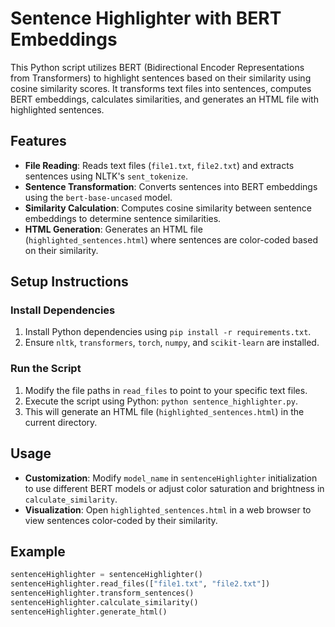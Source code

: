 # Sentence Highlighter with BERT Embeddings

This Python script utilizes BERT (Bidirectional Encoder Representations from Transformers) to highlight sentences based on their similarity using cosine similarity scores. It transforms text files into sentences, computes BERT embeddings, calculates similarities, and generates an HTML file with highlighted sentences.

## Features

- **File Reading**: Reads text files (`file1.txt`, `file2.txt`) and extracts sentences using NLTK's `sent_tokenize`.
- **Sentence Transformation**: Converts sentences into BERT embeddings using the `bert-base-uncased` model.
- **Similarity Calculation**: Computes cosine similarity between sentence embeddings to determine sentence similarities.
- **HTML Generation**: Generates an HTML file (`highlighted_sentences.html`) where sentences are color-coded based on their similarity.

## Setup Instructions

### Install Dependencies

1. Install Python dependencies using `pip install -r requirements.txt`.
2. Ensure `nltk`, `transformers`, `torch`, `numpy`, and `scikit-learn` are installed.

### Run the Script

1. Modify the file paths in `read_files` to point to your specific text files.
2. Execute the script using Python: `python sentence_highlighter.py`.
3. This will generate an HTML file (`highlighted_sentences.html`) in the current directory.

## Usage

- **Customization**: Modify `model_name` in `sentenceHighlighter` initialization to use different BERT models or adjust color saturation and brightness in `calculate_similarity`.
- **Visualization**: Open `highlighted_sentences.html` in a web browser to view sentences color-coded by their similarity.

## Example

```python
sentenceHighlighter = sentenceHighlighter()
sentenceHighlighter.read_files(["file1.txt", "file2.txt"])
sentenceHighlighter.transform_sentences()
sentenceHighlighter.calculate_similarity()
sentenceHighlighter.generate_html()
